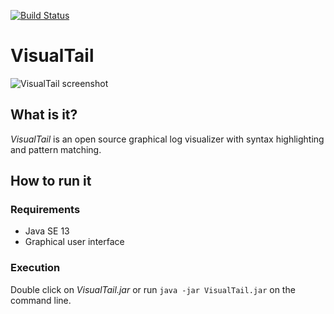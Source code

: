 
[![Build Status](https://travis-ci.org/santiagolizardo/visualtail.svg?branch=master)](https://travis-ci.org/santiagolizardo/visualtail)

# VisualTail

![VisualTail screenshot](http://a.fsdn.com/con/app/proj/visualtail/screenshots/87299.jpg "VisualTail running with 2 files opened")

## What is it?

*VisualTail* is an open source graphical log visualizer with syntax highlighting and pattern matching.

## How to run it


### Requirements

  * Java SE 13
  * Graphical user interface


### Execution

Double click on *VisualTail.jar* or run `java -jar VisualTail.jar` on the command line.
